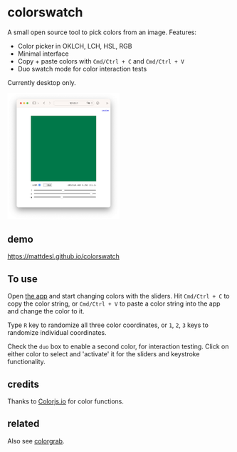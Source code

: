 # colorswatch

A small open source tool to pick colors from an image. Features:

- Color picker in OKLCH, LCH, HSL, RGB
- Minimal interface
- Copy + paste colors with `Cmd/Ctrl + C` and `Cmd/Ctrl + V`
- Duo swatch mode for color interaction tests

Currently desktop only.

<img src="images/screen.png" width="50%" />

## demo

https://mattdesl.github.io/colorswatch

## To use

Open [the app](https://mattdesl.github.io/colorswatch) and start changing colors with the sliders. Hit `Cmd/Ctrl + C` to copy the color string, or `Cmd/Ctrl + V` to paste a color string into the app and change the color to it.

Type `R` key to randomize all three color coordinates, or `1`, `2`, `3` keys to randomize individual coordinates.

Check the `duo` box to enable a second color, for interaction testing. Click on either color to select and 'activate' it for the sliders and keystroke functionality.

## credits

Thanks to [Colorjs.io](https://colorjs.io/) for color functions.

## related

Also see [colorgrab](https://mattdesl.github.io/colorgrab/).
